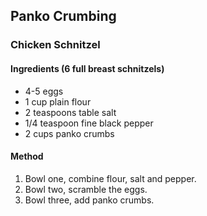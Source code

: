 ## Panko Crumbing

### Chicken Schnitzel

#### Ingredients (6 full breast schnitzels)

* 4-5 eggs
* 1 cup plain flour
* 2 teaspoons table salt
* 1/4 teaspoon fine black pepper
* 2 cups panko crumbs

#### Method

1. Bowl one, combine flour, salt and pepper.
1. Bowl two, scramble the eggs.
1. Bowl three, add panko crumbs.
